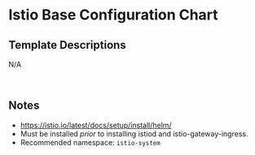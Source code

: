 <!--- This file is intended to provide a place for contributors to document custom templates that are 
deployed alongside the configuration chart and include application-specific notes. --->

# __Istio Base Configuration Chart__

## __Template Descriptions__
N/A

<br>

## __Notes__
- https://istio.io/latest/docs/setup/install/helm/
- Must be installed _prior_ to installing istiod and istio-gateway-ingress.
- Recommended namespace: `istio-system`
